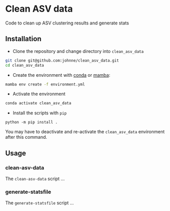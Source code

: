 # Clean ASV data
Code to clean up ASV clustering results and generate stats

## Installation

- Clone the repository and change directory into `clean_asv_data`
```bash
git clone git@github.com:johnne/clean_asv_data.git 
cd clean_asv_data
```

- Create the environment with [conda](https://docs.conda.io/en/latest/miniconda.html)
or [mamba](https://github.com/conda-forge/miniforge#mambaforge):

```bash
mamba env create -f environment.yml
```

- Activate the environment

```bash
conda activate clean_asv_data
```

- Install the scripts with `pip`

```
python -m pip install .
```

You may have to deactivate and re-activate the `clean_asv_data` environment 
after this command.

## Usage

### clean-asv-data

The `clean-asv-data` script ...

### generate-statsfile

The `generate-statsfile` script ...